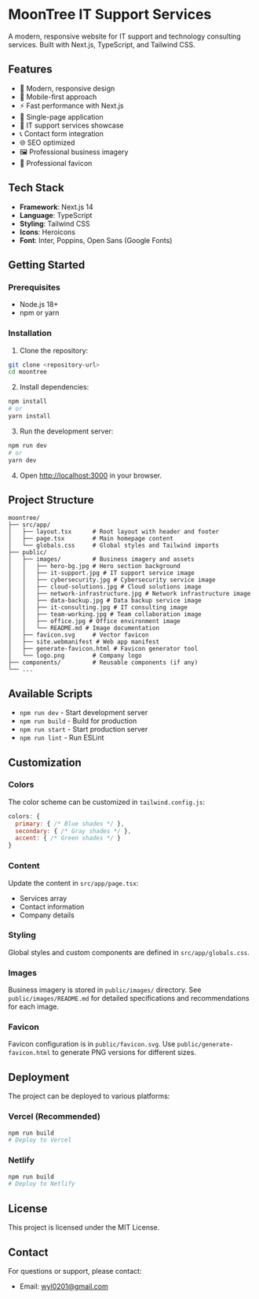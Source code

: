 # MoonTree IT Support Services

A modern, responsive website for IT support and technology consulting services. Built with Next.js, TypeScript, and Tailwind CSS.

## Features

- 🎨 Modern, responsive design
- 📱 Mobile-first approach
- ⚡ Fast performance with Next.js
- 🎯 Single-page application
- 🔧 IT support services showcase
- 📞 Contact form integration
- 🌐 SEO optimized
- 🖼️ Professional business imagery
- 🎯 Professional favicon

## Tech Stack

- **Framework**: Next.js 14
- **Language**: TypeScript
- **Styling**: Tailwind CSS
- **Icons**: Heroicons
- **Font**: Inter, Poppins, Open Sans (Google Fonts)

## Getting Started

### Prerequisites

- Node.js 18+ 
- npm or yarn

### Installation

1. Clone the repository:
```bash
git clone <repository-url>
cd moontree
```

2. Install dependencies:
```bash
npm install
# or
yarn install
```

3. Run the development server:
```bash
npm run dev
# or
yarn dev
```

4. Open [http://localhost:3000](http://localhost:3000) in your browser.

## Project Structure

```
moontree/
├── src/app/
│   ├── layout.tsx      # Root layout with header and footer
│   ├── page.tsx        # Main homepage content
│   └── globals.css     # Global styles and Tailwind imports
├── public/
│   ├── images/         # Business imagery and assets
│   │   ├── hero-bg.jpg # Hero section background
│   │   ├── it-support.jpg # IT support service image
│   │   ├── cybersecurity.jpg # Cybersecurity service image
│   │   ├── cloud-solutions.jpg # Cloud solutions image
│   │   ├── network-infrastructure.jpg # Network infrastructure image
│   │   ├── data-backup.jpg # Data backup service image
│   │   ├── it-consulting.jpg # IT consulting image
│   │   ├── team-working.jpg # Team collaboration image
│   │   ├── office.jpg # Office environment image
│   │   └── README.md # Image documentation
│   ├── favicon.svg     # Vector favicon
│   ├── site.webmanifest # Web app manifest
│   ├── generate-favicon.html # Favicon generator tool
│   └── logo.png        # Company logo
├── components/         # Reusable components (if any)
└── ...
```

## Available Scripts

- `npm run dev` - Start development server
- `npm run build` - Build for production
- `npm run start` - Start production server
- `npm run lint` - Run ESLint

## Customization

### Colors
The color scheme can be customized in `tailwind.config.js`:

```javascript
colors: {
  primary: { /* Blue shades */ },
  secondary: { /* Gray shades */ },
  accent: { /* Green shades */ }
}
```

### Content
Update the content in `src/app/page.tsx`:
- Services array
- Contact information
- Company details

### Styling
Global styles and custom components are defined in `src/app/globals.css`.

### Images
Business imagery is stored in `public/images/` directory. See `public/images/README.md` for detailed specifications and recommendations for each image.

### Favicon
Favicon configuration is in `public/favicon.svg`. Use `public/generate-favicon.html` to generate PNG versions for different sizes.

## Deployment

The project can be deployed to various platforms:

### Vercel (Recommended)
```bash
npm run build
# Deploy to Vercel
```

### Netlify
```bash
npm run build
# Deploy to Netlify
```

## License

This project is licensed under the MIT License.

## Contact

For questions or support, please contact:
- Email: wyl0201@gmail.com
